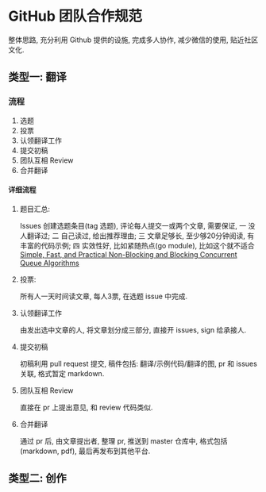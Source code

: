 # GitHub 团队合作规范

整体思路, 充分利用 Github 提供的设施, 完成多人协作, 减少微信的使用, 贴近社区文化.

## 类型一: 翻译

### 流程

1. 选题
2. 投票
3. 认领翻译工作
4. 提交初稿
5. 团队互相 Review
6. 合并翻译

#### 详细流程

1. 题目汇总:

   Issues 创建选题条目(tag 选题), 评论每人提交一或两个文章, 需要保证, 一 没人翻译过; 二 自己读过, 给出推荐理由; 三 文章足够长, 至少够20分钟阅读, 有丰富的代码示例; 四 实效性好, 比如紧随热点(go module), 比如这个就不适合 [Simple, Fast, and Practical Non-Blocking and Blocking
   Concurrent Queue Algorithms](http://www.cs.rochester.edu/~scott/papers/1996_PODC_queues.pdf)

2. 投票:

   所有人一天时间读文章, 每人3票, 在选题 issue 中完成.

3. 认领翻译工作

   由发出选中文章的人, 将文章划分成三部分, 直接开 issues, sign 给承接人.

4. 提交初稿

   初稿利用 pull request 提交, 稿件包括: 翻译/示例代码/翻译的图, pr 和 issues 关联, 格式暂定 markdown.

5. 团队互相 Review

   直接在 pr 上提出意见, 和 review 代码类似.

6. 合并翻译

   通过 pr 后, 由文章提出者, 整理 pr, 推送到 master 仓库中, 格式包括(markdown, pdf), 最后再发布到其他平台.

## 类型二: 创作

